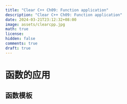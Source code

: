 ```yaml
---
title: "Clear C++ Ch09: Function application"
description: "Clear C++ Ch09: Function application"
date: 2024-03-21T23:12:32+08:00
image: assets/clearcpp.jpg
math: true
license: 
hidden: false
comments: true
draft: true
---
```


# 函数的应用

## 函数模板

